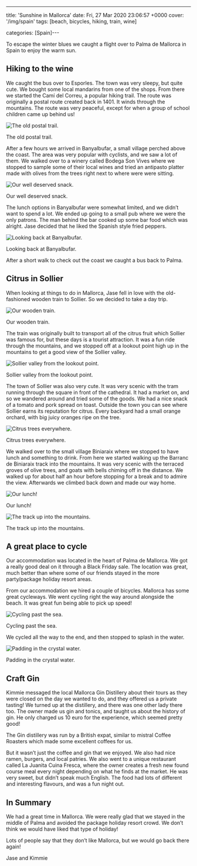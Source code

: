 ---
title: 'Sunshine in Mallorca'
date: Fri, 27 Mar 2020 23:06:57 +0000
cover: '/img/spain'
tags: [beach, bicycles, hiking, train, wine]

categories: [Spain]---

To escape the winter blues we caught a flight over to Palma de Mallorca in Spain to enjoy the warm sun.

Hiking to the wine
------------------

We caught the bus over to Esporles. The town was very sleepy, but quite cute. We bought some local mandarins from one of the shops. From there we started the Camí del Correu, a popular hiking trail. The route was originally a postal route created back in 1401. It winds through the mountains. The route was very peaceful, except for when a group of school children came up behind us!

![The old postal trail.](http://coupleofkiwis.com/wp-content/uploads/2020/03/IMG_20190322_101321-1024x576.jpg)

The old postal trail.

After a few hours we arrived in Banyalbufar, a small village perched above the coast. The area was very popular with cyclists, and we saw a lot of them. We walked over to a winery called Bodega Son Vives where we stopped to sample some of their local wines and tried an antipasto platter made with olives from the trees right next to where were were sitting.

![Our well deserved snack.](http://coupleofkiwis.com/wp-content/uploads/2020/03/IMG_20190322_125746-1024x576.jpg)

Our well deserved snack.

The lunch options in Banyalbufar were somewhat limited, and we didn’t want to spend a lot. We ended up going to a small pub where we were the only patrons. The man behind the bar cooked up some bar food which was alright. Jase decided that he liked the Spanish style fried peppers.

![Looking back at  Banyalbufar.](http://coupleofkiwis.com/wp-content/uploads/2020/03/IMG_20190322_133632-1024x576.jpg)

Looking back at Banyalbufar.

After a short walk to check out the coast we caught a bus back to Palma.

Citrus in Sollier
-----------------

When looking at things to do in Mallorca, Jase fell in love with the old-fashioned wooden train to Sollier. So we decided to take a day trip.

![Our wooden train.](http://coupleofkiwis.com/wp-content/uploads/2020/03/IMG_20190323_111424-1024x576.jpg)

Our wooden train.

The train was originally built to transport all of the citrus fruit which Sollier was famous for, but these days is a tourist attraction. It was a fun ride through the mountains, and we stopped off at a lookout point high up in the mountains to get a good view of the Sollier valley.

![Sollier valley from the lookout point.](http://coupleofkiwis.com/wp-content/uploads/2020/03/IMG_20190323_110104-1024x576.jpg)

Sollier valley from the lookout point.

The town of Sollier was also very cute. It was very scenic with the tram running through the square in front of the cathedral. It had a market on, and so we wandered around and tried some of the goods. We had a nice snack of a tomato and pork spread on toast. Outside the town you can see where Sollier earns its reputation for citrus. Every backyard had a small orange orchard, with big juicy oranges ripe on the tree.

![Citrus trees everywhere.](http://coupleofkiwis.com/wp-content/uploads/2020/03/IMG_20190323_121145-1024x576.jpg)

Citrus trees everywhere.

We walked over to the small village Biniaraix where we stopped to have lunch and something to drink. From here we started walking up the Barranc de Biniaraix track into the mountains. It was very scenic with the terraced groves of olive trees, and goats with bells chiming off in the distance. We walked up for about half an hour before stopping for a break and to admire the view. Afterwards we climbed back down and made our way home.

![Our lunch!](http://coupleofkiwis.com/wp-content/uploads/2020/03/IMG_20190323_132416-1024x576.jpg)

Our lunch!

![The track up into the mountains.](http://coupleofkiwis.com/wp-content/uploads/2020/03/IMG_20190323_144303-1024x576.jpg)

The track up into the mountains.

A great place to cycle
----------------------

Our accommodation was located in the heart of Palma de Mallorca. We got a really good deal on it through a Black Friday sale. The location was great, much better than where some of our friends stayed in the more party/package holiday resort areas.

From our accommodation we hired a couple of bicycles. Mallorca has some great cycleways. We went cycling right the way around alongside the beach. It was great fun being able to pick up speed!

![Cycling past the sea.](http://coupleofkiwis.com/wp-content/uploads/2020/03/IMG_20190324_111809-1024x576.jpg)

Cycling past the sea.

We cycled all the way to the end, and then stopped to splash in the water.

![Padding in the crystal water.](http://coupleofkiwis.com/wp-content/uploads/2020/03/IMG_20190324_124636-1024x576.jpg)

Padding in the crystal water.

Craft Gin
---------

Kimmie messaged the local Mallorca Gin Distillery about their tours as they were closed on the day we wanted to do, and they offered us a private tasting! We turned up at the distillery, and there was one other lady there too. The owner made us gin and tonics, and taught us about the history of gin. He only charged us 10 euro for the experience, which seemed pretty good!

The Gin distillery was run by a British expat, similar to mistral Coffee Roasters which made some excellent coffees for us.

But it wasn’t just the coffee and gin that we enjoyed. We also had nice ramen, burgers, and local patries. We also went to a unique restaurant called La Juanita Cuina Fresca, where the owner creates a fresh new found course meal every night depending on what he finds at the market. He was very sweet, but didn’t speak much English. The food had lots of different and interesting flavours, and was a fun night out.

In Summary
----------

We had a great time in Mallorca. We were really glad that we stayed in the middle of Palma and avoided the package holiday resort crowd. We don’t think we would have liked that type of holiday!

Lots of people say that they don’t like Mallorca, but we would go back there again!

Jase and Kimmie